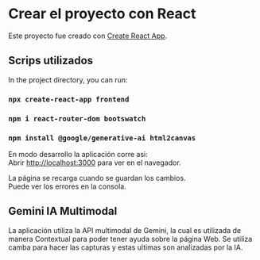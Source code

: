 # Crear el proyecto con React

Este proyecto fue creado con [Create React App](https://github.com/facebook/create-react-app).

## Scrips utilizados

In the project directory, you can run:

### `npx create-react-app frontend`
### `npm i react-router-dom bootswatch`
### `npm install @google/generative-ai html2canvas`


En modo desarrollo la aplicación corre asi:\
Abrir [http://localhost:3000](http://localhost:3000) para ver en el navegador.

La página se recarga cuando se guardan los cambios.\
Puede ver los errores en la consola.

## Gemini IA Multimodal

La aplicación utiliza la API multimodal de Gemini, la cual es utilizada de manera Contextual para poder tener ayuda sobre la página Web. Se utiliza camba para hacer las capturas y estas ultimas son analizadas por la IA.